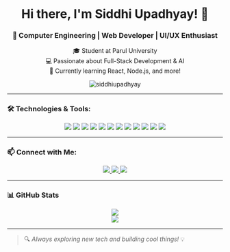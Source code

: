 <h1 align="center">Hi there, I'm Siddhi Upadhyay! 👋</h1>

<h3 align="center">🚀 Computer Engineering | Web Developer | UI/UX Enthusiast</h3>

<p align="center">
🎓 Student at Parul University <br/>
💻 Passionate about Full-Stack Development & AI <br/>
🌱 Currently learning React, Node.js, and more!
</p>

<p align="center">
  <img src="https://komarev.com/ghpvc/?username=siddhiupadhyay23&label=Profile%20views&color=0e75b6&style=flat" alt="siddhiupadhyay" />
</p>

---

### 🛠️ Technologies & Tools:

<p align="center">
  <img src="https://img.icons8.com/color/48/000000/c-programming.png"/>
  <img src="https://img.icons8.com/color/48/000000/python.png"/>
  <img src="https://img.icons8.com/color/48/000000/html-5.png"/>
  <img src="https://img.icons8.com/color/48/000000/css3.png"/>
  <img src="https://img.icons8.com/color/48/000000/javascript.png"/>
  <img src="https://img.icons8.com/officel/48/react.png"/>
  <img src="https://img.icons8.com/color/48/000000/nodejs.png"/>
  <img src="https://img.icons8.com/color/48/000000/mongodb.png"/>
  <img src="https://img.icons8.com/color/48/000000/linux.png"/>
  <img src="https://img.icons8.com/color/48/000000/git.png"/>
  <img src="https://img.icons8.com/ios-glyphs/48/000000/github.png"/>
  <img src="https://img.icons8.com/color/48/000000/visual-studio-code-2019.png"/>
</p>

---

### 📫 Connect with Me:

<p align="center">
  <a href="[https://linkedin.com/in/siddhiupadhyay"](https://www.linkedin.com/in/siddhi-upadhyay-392383304/) target="_blank">
    <img src="https://img.icons8.com/color/48/000000/linkedin.png"/>
  </a>
  <a href="https://github.com/siddhiupadhyay" target="_blank">
    <img src="https://img.icons8.com/ios-glyphs/48/ffffff/github.png"/>
  </a>
  <a href="mailto:siddhiup06@gmail.com" target="_blank">
    <img src="https://img.icons8.com/color/48/000000/gmail.png"/>
  </a>
</p>

---

### 📊 GitHub Stats

<p align="center">
  <img src="https://github-readme-stats.vercel.app/api?username=siddhiupadhyay&show_icons=true&theme=radical" />
  <br/>
  <img src="https://github-readme-stats.vercel.app/api/top-langs/?username=siddhiupadhyay&layout=compact&theme=radical" />
</p>

---

> 🔍 *Always exploring new tech and building cool things!* 💡
